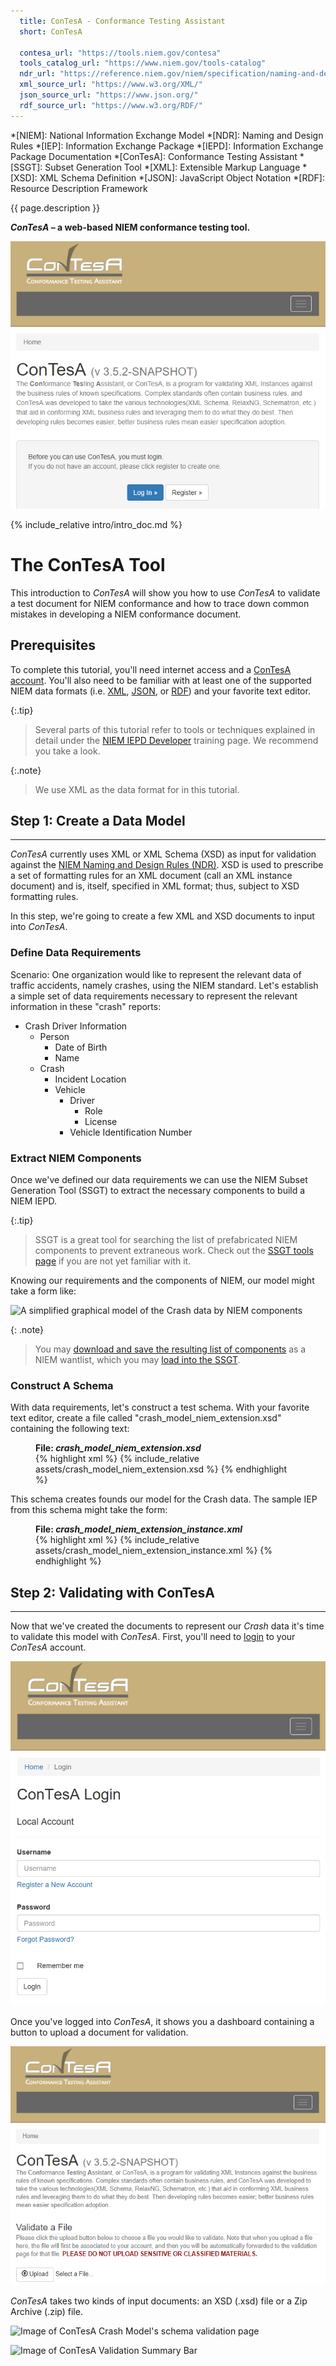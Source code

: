 ```yaml
---
  title: ConTesA - Conformance Testing Assistant
  short: ConTesA

  contesa_url: "https://tools.niem.gov/contesa"
  tools_catalog_url: "https://www.niem.gov/tools-catalog"
  ndr_url: "https://reference.niem.gov/niem/specification/naming-and-design-rules/4.0/niem-ndr-4.0.html"
  xml_source_url: "https://www.w3.org/XML/"
  json_source_url: "https://www.json.org/"
  rdf_source_url: "https://www.w3.org/RDF/"
---
```


*[NIEM]: National Information Exchange Model
*[NDR]: Naming and Design Rules
*[IEP]: Information Exchange Package
*[IEPD]: Information Exchange Package Documentation
*[ConTesA]: Conformance Testing Assistant
*[SSGT]: Subset Generation Tool
*[XML]: Extensible Markup Language
*[XSD]: XML Schema Definition
*[JSON]: JavaScript Object Notation
*[RDF]: Resource Description Framework

{{ page.description }}

<div class="introducing-movement">
    <b><i>ConTesA</i> – a web-based NIEM conformance testing tool.</b>
</div>

[![Image of ConTesA Main Page](assets/contesa_main.png
   "ConTesA Main Page")]({{page.contesa_url}})

{% include_relative intro/intro_doc.md %}

# The ConTesA Tool

This introduction to *ConTesA* will show you how to use *ConTesA* to
validate a test document for NIEM conformance and how to trace down
common mistakes in developing a NIEM conformance document.

## Prerequisites

To complete this tutorial, you'll need internet access and a
[ConTesA account]({{page.contesa_url}}/registration). You'll also need
to be familiar with at least one of the supported NIEM data formats
(i.e. [XML]({{page.xml_source_url}}), [JSON]({{page.json_source_url}}),
or [RDF]({{page.rdf_source_url}})) and your favorite text editor.

{:.tip}
> Several parts of this tutorial refer to tools or techniques explained
> in detail under the [NIEM IEPD Developer](../../../iepd-developer)
> training page. We recommend you take a look.

{:.note}
> We use XML as the data format for in this tutorial.

## Step 1: Create a Data Model

----------------

*ConTesA* currently uses XML or XML Schema (XSD) as input for validation
against the [NIEM Naming and Design Rules (NDR)]({{page.ndr_url}}). XSD
is used to prescribe a set of formatting rules for an XML document (call
an XML instance document) and is, itself, specified in XML format; thus,
subject to XSD formatting rules.

In this step, we're going to create a few XML and XSD documents to input
into *ConTesA*.

### Define Data Requirements

Scenario: One organization would like to represent the relevant data of
traffic accidents, namely crashes, using the NIEM standard. Let's 
establish a simple set of data requirements necessary to represent the
relevant information in these "crash" reports:

* Crash Driver Information
  * Person
    * Date of Birth
    * Name
  * Crash
    * Incident Location
    * Vehicle
      * Driver
        * Role
        * License
      * Vehicle Identification Number

### Extract NIEM Components

Once we've defined our data requirements we can use the NIEM
Subset Generation Tool (SSGT) to extract the necessary components
to build a NIEM IEPD.

{:.tip}
> SSGT is a great tool for searching the list of prefabricated
NIEM components to prevent extraneous work. Check out the [SSGT
tools page](../ssgt) if you are not yet familiar with it.

Knowing our requirements and the components of NIEM, our model
might take a form like:

![A simplified graphical model of the Crash data by NIEM
 components](assets/model.png "Crash Data Model by NIEM Components")

{: .note}
> You may [download and save the resulting list of components](assets/wantlist.xml)
> as a NIEM wantlist, which you may
> [load into the SSGT](https://tools.niem.gov/niemtools/ssgt/SSGT-Options.iepd).

### Construct A Schema

With data requirements, let's construct a test schema. With your
favorite text editor, create a file called "crash_model_niem_extension.xsd"
containing the following text:

<figure>
<figcaption><b>File: <i>crash_model_niem_extension.xsd</i></b></figcaption>
{% highlight xml %}
{% include_relative assets/crash_model_niem_extension.xsd %}
{% endhighlight %}
</figure>

This schema creates founds our model for the Crash data. The sample IEP
from this schema might take the form:

<figure>
<figcaption><b>File: <i>crash_model_niem_extension_instance.xml</i></b></figcaption>
{% highlight xml %}
{% include_relative assets/crash_model_niem_extension_instance.xml %}
{% endhighlight %}
</figure>

## Step 2: Validating with ConTesA

----------------

Now that we've created the documents to represent our *Crash* data
it's time to validate this model with *ConTesA*. First, you'll need
to [login]({{page.contesa_url}}/login/auth) to your *ConTesA* account.

[![Image of ConTesA Login Page](assets/contesa_login.png
   "ConTesA Login Page")]({{page.contesa_url}}/login/auth)

Once you've logged into *ConTesA*, it shows you a dashboard containing
a button to upload a document for validation.

![Image of ConTesA User Home Page](assets/contesa_home.png
  "ConTesA User Home Page")

*ConTesA* takes two kinds of input documents: an XSD (.xsd) file or a
Zip Archive (.zip) file.

![Image of ConTesA Crash Model's schema validation
  page](assets/contesa_crash_model_schema.png "ConTesA Crash Model Schema
  Validation Page")

![Image of ConTesA Validation Summary
  Bar](assets/contesa_validation_summary.png "ConTesA Validation Summary Bar")
